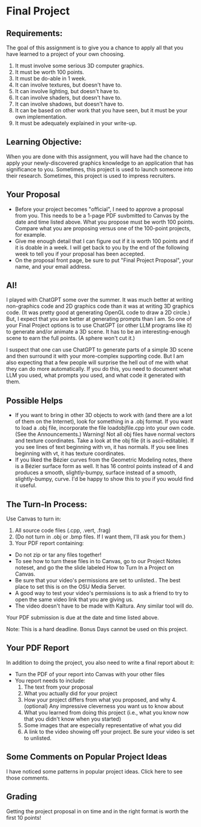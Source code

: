 # Final Project
## Requirements:
The goal of this assignment is to give you a chance to apply all that you have learned to a project of your own choosing.

1. It must involve some serious 3D computer graphics.
2. It must be worth 100 points.
3. It must be do-able in 1 week.
4. It can involve textures, but doesn't have to.
5. It can involve lighting, but doesn't have to.
6. It can involve shaders, but doesn't have to.
7. It can involve shadows, but doesn't have to.
8. It can be based on other work that you have seen, but it must be your own implementation.
9. It must be adequately explained in your write-up.

## Learning Objective:
When you are done with this assignment, you will have had the chance to apply your newly-discovered graphics knowledge to an application that has significance to you. Sometimes, this project is used to launch someone into their research. Sometimes, this project is used to impress recruiters.

## Your Proposal
- Before your project becomes "official", I need to approve a proposal from you. This needs to be a 1-page PDF suvbmitted to Canvas by the date and time listed above. What you propose must be worth 100 points. Compare what you are proposing versus one of the 100-point projects, for example.
- Give me enough detail that I can figure out if it is worth 100 points and if it is doable in a week. I will get back to you by the end of the following week to tell you if your proposal has been accepted.
- On the proposal front page, be sure to put "Final Project Proposal", your name, and your email address.

## AI!
I played with ChatGPT some over the summer. It was much better at writing non-graphics code and 2D graphics code than it was at writing 3D graphics code. (It was pretty good at generating OpenGL code to draw a 2D circle.) But, I expect that you are better at generating prompts than I am. So one of your Final Project options is to use ChatGPT (or other LLM programs like it) to generate and/or animate a 3D scene. It has to be an interesting-enough scene to earn the full points. (A sphere won't cut it.)

I suspect that one can use ChatGPT to generate parts of a simple 3D scene and then surround it with your more-complex supporting code. But I am also expecting that a few people will surprise the hell out of me with what they can do more automatically. If you do this, you need to document what LLM you used, what prompts you used, and what code it generated with them.

## Possible Helps
- If you want to bring in other 3D objects to work with (and there are a lot of them on the Internet), look for something in a .obj format. If you want to load a .obj file, incorporate the file loadobjfile.cpp into your own code. (See the Announcements.) Warning! Not all obj files have normal vectors and texture coordinates. Take a look at the obj file (it is ascii-editable). If you see lines of text beginning with vn, it has normals. If you see lines beginning with vt, it has texture coordinates.
- If you liked the Bézier curves from the Geometric Modeling notes, there is a Bézier surface form as well. It has 16 control points instead of 4 and produces a smooth, slightly-bumpy, surface instead of a smooth, slightly-bumpy, curve. I'd be happy to show this to you if you would find it useful.

## The Turn-In Process:
Use Canvas to turn in:
1. All source code files (.cpp, .vert, .frag)
2. (Do not turn in .obj or .bmp files. If I want them, I'll ask you for them.)
3. Your PDF report containing:

- Do not zip or tar any files together!
- To see how to turn these files in to Canvas, go to our Project Notes noteset, and go the the slide labeled How to Turn In a Project on Canvas.
- Be sure that your video's permissions are set to unlisted.. The best place to set this is on the OSU Media Server.
- A good way to test your video's permissions is to ask a friend to try to open the same video link that you are giving us.
- The video doesn't have to be made with Kaltura. Any similar tool will do.

Your PDF submission is due at the date and time listed above.

Note: This is a hard deadline. Bonus Days cannot be used on this project.

## Your PDF Report
In addition to doing the project, you also need to write a final report about it:
- Turn the PDF of your report into Canvas with your other files
- You report needs to include:
    1. The text from your proposal
    2. What you actually did for your project
    3. How your project differs from what you proposed, and why
    4.(optional) Any impressive cleverness you want us to know about
    5. What you learned from doing this project (i.e., what you know now that you didn't know when you started)
    6. Some images that are especially representative of what you did
    7. A link to the video showing off your project. Be sure your video is set to unlisted.

## Some Comments on Popular Project Ideas
I have noticed some patterns in popular project ideas. Click here to see those comments.

## Grading
Getting the project proposal in on time and in the right format is worth the first 10 points!
